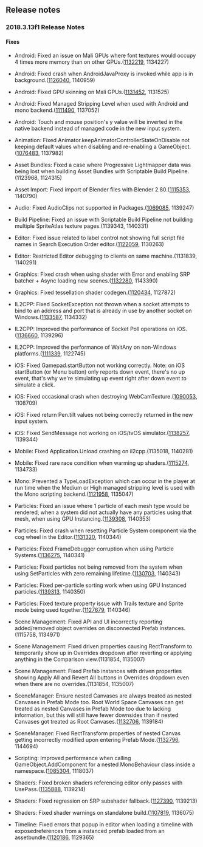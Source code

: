 ## Release notes

### 2018.3.13f1 Release Notes

#### Fixes

-   Android: Fixed an issue on Mali GPUs where font textures would occupy 4 times more memory than on other GPUs.([1132219](https://issuetracker.unity3d.com/issues/alpha8-textures-takes-up-up-to-4-times-the-space-when-running-gles3-on-mali-gpus), 1134227)

-   Android: Fixed crash when AndroidJavaProxy is invoked while app is in background.([1126040](https://issuetracker.unity3d.com/issues/android-app-crashes-when-invoking-java-proxy-while-the-app-is-in-the-background), 1140959)

-   Android: Fixed GPU skinning on Mali GPUs.([1131452](https://issuetracker.unity3d.com/issues/android-gles3-skinned-mesh-with-custom-material-is-rendered-glitchy-on-newer-mali-devices-and-gpu-skinning-enabled), 1131525)

-   Android: Fixed Managed Stripping Level when used with Android and mono backend.([1111490](https://issuetracker.unity3d.com/issues/android-build-crashes-on-the-device-with-dot-net-4-dot-x-equivalent-scripting-version-when-stripping-level-set-to-low-slash-medium-slash-high), 1137052)

-   Android: Touch and mouse position\'s y value will be inverted in the native backend instead of managed code in the new input system.

-   Animation: Fixed Animator.keepAnimatorControllerStateOnDisable not keeping default values when disabling and re-enabling a GameObject.([1076483](https://issuetracker.unity3d.com/issues/animator-dot-keepanimatorcontrollerstateondisable-doesnt-keep-default-values-when-disabling-and-re-enabling-a-gameobject), 1137982)

-   Asset Bundles: Fixed a case where Progressive Lightmapper data was being lost when building Asset Bundles with Scriptable Build Pipeline.(1123968, 1124315)

-   Asset Import: Fixed import of Blender files with Blender 2.80.([1115353](https://issuetracker.unity3d.com/issues/blender-2-dot-8-files-not-compatible-with-unity), 1140790)

-   Audio: Fixed AudioClips not supported in Packages.([1069085](https://issuetracker.unity3d.com/issues/internal-error-from-fmod-sub-system-is-thrown-when-trying-to-import-audio-from-a-custom-package), 1139247)

-   Build Pipeline: Fixed an issue with Scriptable Build Pipeline not building multiple SpriteAtlas texture pages.(1139343, 1140331)

-   Editor: Fixed issue related to label control not showing full script file names in Search Execution Order editor.([1122059](https://issuetracker.unity3d.com/issues/script-execution-order-dialog-doesnt-show-complete-class-names-for-long-class-names), 1130263)

-   Editor: Restricted Editor debugging to clients on same machine.(1131839, 1140291)

-   Graphics: Fixed crash when using shader with Error and enabling SRP batcher + Async loading new scenes.([1132280](https://issuetracker.unity3d.com/issues/srp-batcher-crash-when-using-shader-with-error-and-enabling-srp-batcher-plus-async-loading-new-scenes), 1143390)

-   Graphics: Fixed tessellation shader codegen.([1120434](https://issuetracker.unity3d.com/issues/metal-shader-doesnt-work-in-standalone-build-with-metal-graphics-api), 1127872)

-   IL2CPP: Fixed SocketException not thrown when a socket attempts to bind to an address and port that is already in use by another socket on Windows.([1133587](https://issuetracker.unity3d.com/issues/windows-il2cpp-standalone-player-does-not-throw-an-error-when-initializing-multiple-tcplisteners-with-the-same-port-number), 1134332)

-   IL2CPP: Improved the performance of Socket Poll operations on iOS.([1136660](https://issuetracker.unity3d.com/issues/ios-il2cpp-regression-between-17-dot-4-16-and-18-dot-3-7-100-percent-cpu-usage-when-polling-a-socket), 1139296)

-   IL2CPP: Improved the performance of WaitAny on non-Windows platforms.([1111339](https://issuetracker.unity3d.com/issues/il2cpp-system-dot-threading-dot-waithandle-dot-waitone-is-slower-compared-to-editor-or-mono-backend), 1122745)

-   iOS: Fixed Gamepad.startButton not working correctly. Note: on iOS startButton (or Menu button) only reports down event, there\'s no up event, that\'s why we\'re simulating up event right after down event to simulate a click.

-   iOS: Fixed occasional crash when destroying WebCamTexture.([1090053](https://issuetracker.unity3d.com/issues/ios-loading-a-scene-after-calling-webcamtexture-dot-getpixels-causes-the-game-to-crash), 1108709)

-   iOS: Fixed return Pen.tilt values not being correctly returned in the new input system.

-   iOS: Fixed SendMessage not working on iOS/tvOS simulator.([1138257](https://issuetracker.unity3d.com/issues/ios-unitysendmessage-is-not-working-on-simulator-when-trying-to-login-to-facebooksdk), 1139344)

-   Mobile: Fixed Application.Unload crashing on il2cpp.(1135018, 1140281)

-   Mobile: Fixed rare race condition when warming up shaders.([1115274](https://issuetracker.unity3d.com/issues/ios-on-device-shader-compilation-hangs-~10-percent-of-the-time-on-the-specific-project), 1134733)

-   Mono: Prevented a TypeLoadException which can occur in the player at run time when the Medium or High managed stripping level is used with the Mono scripting backend.([1121958](https://issuetracker.unity3d.com/issues/managed-code-stripping-results-in-typeloadexception-vtable-setup-of-type-buildlogger-failed), 1135047)

-   Particles: Fixed an issue where 1 particle of each mesh type would be rendered, when a system did not actually have any particles using that mesh, when using GPU Instancing.([1139308](https://issuetracker.unity3d.com/issues/gpu-instancing-extra-mesh-particles-are-being-spawned-when-using-gpu-instancing), 1140353)

-   Particles: Fixed crash when resetting Particle System component via the cog wheel in the Editor.([1131320](https://issuetracker.unity3d.com/issues/shuriken-editor-crashes-on-resetting-particle-system-properties-via-cogwheel), 1140344)

-   Particles: Fixed FrameDebugger corruption when using Particle Systems.([1136275](https://issuetracker.unity3d.com/issues/frame-debugger-breaks-editor-windows-when-cycling-through-the-drawcalls-with-dynamic-batching-enabled), 1140341)

-   Particles: Fixed particles not being removed from the system when using SetParticles with zero remaining lifetime.([1130703](https://issuetracker.unity3d.com/issues/particles-not-being-removed-from-array-when-remaininglifetime-equals-0-is-used), 1140343)

-   Particles: Fixed per-particle sorting work when using GPU Instanced particles.([1139313](https://issuetracker.unity3d.com/issues/gpu-instancing-sort-mode-does-not-work-for-gpu-instanced-meshes), 1140350)

-   Particles: Fixed texture property issue with Trails texture and Sprite mode being used together.([1127679](https://issuetracker.unity3d.com/issues/particle-system-trails-sprites-modifies-unexpectedly-when-texture-sheet-animation-is-enabled), 1140346)

-   Scene Management: Fixed API and UI incorrectly reporting added/removed object overrides on disconnected Prefab instances.(1115758, 1134971)

-   Scene Management: Fixed driven properties causing RectTransform to temporarily show up in Overrides dropdown after reverting or applying anything in the Comparison view.(1131854, 1135007)

-   Scene Management: Fixed Prefab instances with driven properties showing Apply All and Revert All buttons in Overrides dropdown even when there are no overrides.(1131854, 1135007)

-   SceneManager: Ensure nested Canvases are always treated as nested Canvases in Prefab Mode too. Root World Space Canvases can get treated as nested Canvases in Prefab Mode too due to lacking information, but this will still have fewer downsides than if nested Canvases got treated as Root Canvases.([1132706](https://issuetracker.unity3d.com/issues/prefab-canvass-screen-space-overlay-mode-breaks-canvas-in-the-editor-while-working-fine-in-the-prefab-mode), 1139184)

-   SceneManager: Fixed RectTransform properties of nested Canvas getting incorrectly modified upon entering Prefab Mode.([1132796](https://issuetracker.unity3d.com/issues/the-value-of-recttransform-of-a-nested-canvas-in-prefab-is-reset-after-modifying-and-exiting-in-prefab-mode), 1144694)

-   Scripting: Improved performance when calling GameObject.AddComponent for a nested MonoBehaviour class inside a namespace.([1085304](https://issuetracker.unity3d.com/issues/gameobject-dot-addcomponent-performance-severely-degrades-in-execution-time-with-each-call-when-the-call-is-inside-a-namespace), 1118037)

-   Shaders: Fixed broken shaders referencing editor only passes with UsePass.([1135888](https://issuetracker.unity3d.com/issues/shaders-referencing-meta-or-other-editor-only-passes-via-usepass-fail-on-standalone-build), 1139214)

-   Shaders: Fixed regression on SRP subshader fallback.([1127390](https://issuetracker.unity3d.com/issues/regression-in-sub-shader-fallback), 1139213)

-   Shaders: Fixed shader warnings on standalone build.([1107819](https://issuetracker.unity3d.com/issues/unity-outputs-a-warning-in-a-windows-64bit-standalone-player-when-using-built-in-shaders), 1136075)

-   Timeline: Fixed errors that popup in editor when loading a timeline with exposedreferences from a instanced prefab loaded from an assetbundle.([1120186](https://issuetracker.unity3d.com/issues/assertion-when-accessing-playabledirector-component-of-a-gameobject-instantiated-from-an-asset-file), 1129365)
